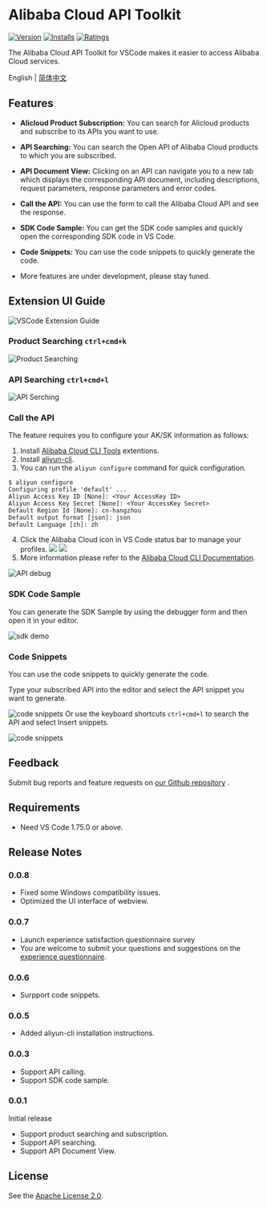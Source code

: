 # Alibaba Cloud API Toolkit

[![Version](https://img.shields.io/visual-studio-marketplace/v/alibabacloud-openapi.vscode-alicloud-api)](https://marketplace.visualstudio.com/items?itemName=alibabacloud-openapi.vscode-alicloud-api)
[![Installs](https://img.shields.io/visual-studio-marketplace/i/alibabacloud-openapi.vscode-alicloud-api)](https://marketplace.visualstudio.com/items?itemName=alibabacloud-openapi.vscode-alicloud-api)
[![Ratings](https://img.shields.io/visual-studio-marketplace/r/alibabacloud-openapi.vscode-alicloud-api)](https://marketplace.visualstudio.com/items?itemName=alibabacloud-openapi.vscode-alicloud-api)

The Alibaba Cloud API Toolkit for VSCode makes it easier to access Alibaba Cloud services.

English | [简体中文](./README.zh_CN.md)

## Features                          
* **Alicloud Product Subscription:** You can search for Alicloud products and subscribe to its APIs you want to use.

* **API Searching:** You can search the Open API of Alibaba Cloud products to which you are subscribed.

* **API Document View:** Clicking on an API can navigate you to a new tab which displays the corresponding API document, 
including descriptions, request parameters, response parameters and error codes.

* **Call the API:** You can use the form to call the Alibaba Cloud API and see the response.
  
* **SDK Code Sample:** You can get the SDK code samples and quickly open the corresponding SDK code in VS Code.

* **Code Snippets:** You can use the code snippets to quickly generate the code.

* More features are under development, please stay tuned.

## Extension UI Guide

![VSCode Extension Guide](https://img.alicdn.com/imgextra/i1/O1CN01rOmqbK1pOoGtdWxFO_!!6000000005351-0-tps-2462-1440.jpg)

### Product Searching `ctrl+cmd+k`
  
![Product Searching](https://img.alicdn.com/imgextra/i1/O1CN01bcJ5DM1RpmnlOjDHK_!!6000000002161-0-tps-1202-798.jpg)
 
### API Searching `ctrl+cmd+l`

![API Serching](https://img.alicdn.com/imgextra/i1/O1CN01KaWkBF1UfCUkY0N3v_!!6000000002544-0-tps-1286-518.jpg)

### Call the API

The feature requires you to configure your AK/SK information as follows: 
1. Install [Alibaba Cloud CLI Tools](https://marketplace.visualstudio.com/items?itemName=alibabacloud-openapi.aliyuncli) extentions. 
2. Install [aliyun-cli](https://github.com/aliyun/aliyun-cli?tab=readme-ov-file#installation).
3. You can run the `aliyun configure` command for quick configuration. 
```
$ aliyun configure
Configuring profile 'default' ...
Aliyun Access Key ID [None]: <Your AccessKey ID>
Aliyun Access Key Secret [None]: <Your AccessKey Secret>
Default Region Id [None]: cn-hangzhou
Default output format [json]: json
Default Language [zh]: zh
```
4. Click the Alibaba Cloud icon in VS Code status bar to manage your profiles.
![](https://img.alicdn.com/imgextra/i1/O1CN0144NU9N1L4G1cq89Uf_!!6000000001245-0-tps-248-46.jpg)
![](https://img.alicdn.com/imgextra/i2/O1CN01btLUkc1ldEHJQ0w4S_!!6000000004841-0-tps-1206-190.jpg)
5. More information please refer to the [Alibaba Cloud CLI Documentation](https://github.com/aliyun/aliyun-cli?tab=readme-ov-file#configure).

![API debug](https://img.alicdn.com/imgextra/i4/O1CN01F1qI7S1BunIFJPiAt_!!6000000000006-0-tps-2618-2050.jpg)

### SDK Code Sample
You can generate the SDK Sample by using the debugger form and then open it in your editor.

![sdk demo](https://img.alicdn.com/imgextra/i1/O1CN01GVhWTl1waRdYmCn7E_!!6000000006324-0-tps-2630-2038.jpg)

### Code Snippets
You can use the code snippets to quickly generate the code. 

Type your subscribed API into the editor and select the API snippet you want to generate.

![code snippets](https://img.alicdn.com/imgextra/i3/O1CN01iKQA6u1KWMiVttyH0_!!6000000001171-1-tps-915-442.gif)
Or use the keyboard shortcuts `ctrl+cmd+l` to search the API and select Insert snippets.

![code snippets](https://img.alicdn.com/imgextra/i3/O1CN01dmGwmX1ZyVHozyKx4_!!6000000003263-1-tps-842-468.gif)

## Feedback
Submit bug reports and feature requests on [our Github repository](https://github.com/aliyun/alibabacloud-api-vscode-toolkit/issues)
.

## Requirements
- Need VS Code 1.75.0 or above.

## Release Notes

### 0.0.8
- Fixed some Windows compatibility issues.
- Optimized the UI interface of webview.

### 0.0.7
- Launch experience satisfaction questionnaire survey
- You are welcome to submit your questions and suggestions on the [experience questionnaire](https://g.alicdn.com/aes/tracker-survey-preview/0.0.13/survey.html?pid=fePxMy&id=3486).

### 0.0.6
- Surpport code snippets.

### 0.0.5
- Added aliyun-cli installation instructions.

### 0.0.3
- Support API calling.
- Support SDK code sample.

### 0.0.1 
Initial release
- Support product searching and subscription.
- Support API searching.
- Support API Document View.

## License

See the [Apache License 2.0](./LICENSE).